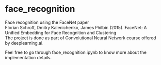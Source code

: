 # face_recognition
Face recognition using the FaceNet paper <br>
Florian Schroff, Dmitry Kalenichenko, James Philbin (2015). FaceNet: A Unified Embedding for Face Recognition and Clustering<br>
The project is done as part of Convolutional Neural Network course offered by deeplearning.ai.

Feel free to go through face_recognition.ipynb to know more about the implementation details.
